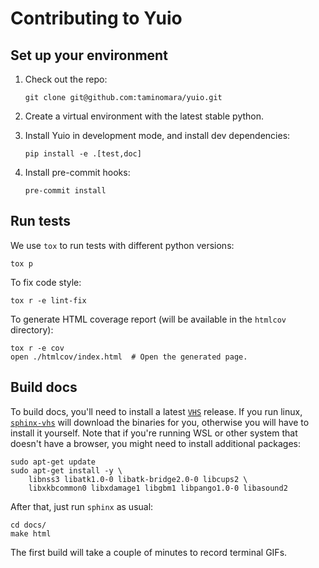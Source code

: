 # Contributing to Yuio

## Set up your environment

1. Check out the repo:

   ```shell
   git clone git@github.com:taminomara/yuio.git
   ```

2. Create a virtual environment with the latest stable python.

3. Install Yuio in development mode, and install dev dependencies:

   ```shell
   pip install -e .[test,doc]
   ```

4. Install pre-commit hooks:

   ```shell
   pre-commit install
   ```

## Run tests

We use `tox` to run tests with different python versions:

```shell
tox p
```

To fix code style:

```shell
tox r -e lint-fix
```

To generate HTML coverage report
(will be available in the `htmlcov` directory):

```shell
tox r -e cov
open ./htmlcov/index.html  # Open the generated page.
```


## Build docs

To build docs, you'll need to install a latest [`VHS`] release.
If you run linux, [`sphinx-vhs`] will download the binaries for you,
otherwise you will have to install it yourself. Note that if you're running WSL
or other system that doesn't have a browser,
you might need to install additional packages:

```shell
sudo apt-get update
sudo apt-get install -y \
    libnss3 libatk1.0-0 libatk-bridge2.0-0 libcups2 \
    libxkbcommon0 libxdamage1 libgbm1 libpango1.0-0 libasound2
```

After that, just run `sphinx` as usual:

```shell
cd docs/
make html
```

The first build will take a couple of minutes to record terminal GIFs.

[`VHS`]: https://github.com/charmbracelet/vhs?tab=readme-ov-file#installation
[`sphinx-vhs`]: https://github.com/taminomara/sphinx-vhs
